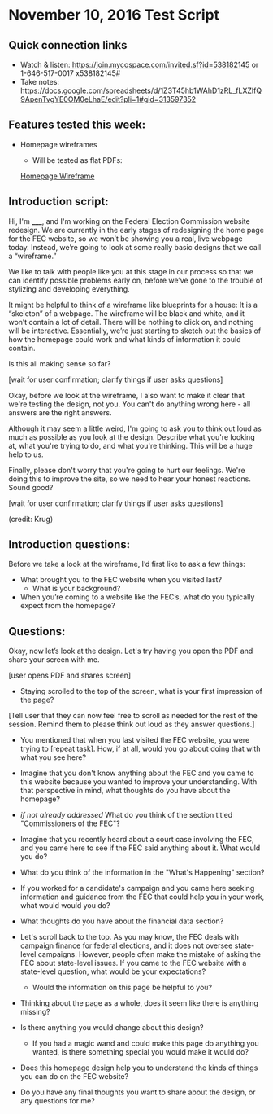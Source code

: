 # November 10, 2016 Test Script

## Quick connection links

- Watch & listen: <https://join.mycospace.com/invited.sf?id=538182145> or 1-646-517-0017  x538182145#
- Take notes: <https://docs.google.com/spreadsheets/d/1Z3T45hb1WAhD1zRL_fLXZlfQ9ApenTvgYE0OM0eLhaE/edit?pli=1#gid=313597352>

## Features tested this week:

- Homepage wireframes
   - Will be tested as flat PDFs:

   [Homepage Wireframe](https://github.com/18F/fec-cms/files/581431/homepage_revised_110716.pdf)

## Introduction script:

Hi, I'm **___**, and I'm working on the Federal Election Commission website redesign. We are currently in the early stages of redesigning the home page for the FEC website, so we won’t be showing you a real, live webpage today. Instead, we’re going to look at some really basic designs that we call a “wireframe.”

We like to talk with people like you at this stage in our process so that we can identify possible problems early on, before we’ve gone to the trouble of stylizing and developing everything.

It might be helpful to think of a wireframe like blueprints for a house: It is a “skeleton” of a webpage. The wireframe will be black and white, and it won’t contain a lot of detail. There will be nothing to click on, and nothing will be interactive.  Essentially, we’re just starting to sketch out the basics of how the homepage could work and what kinds of information it could contain.

Is this all making sense so far?

[wait for user confirmation; clarify things if user asks questions]

Okay, before we look at the wireframe, I also want to make it clear that we're testing the design, not you. You can't do anything wrong here - all answers are the right answers.

Although it may seem a little weird, I'm going to ask you to think out loud as much as possible as you look at the design. Describe what you're looking at, what you're trying to do, and what you're thinking. This will be a huge help to us.

Finally, please don't worry that you're going to hurt our feelings. We're doing this to improve the site, so we need to hear your honest reactions. Sound good?

[wait for user confirmation; clarify things if user asks questions]

(credit: Krug)

## Introduction questions:

Before we take a look at the wireframe, I’d first like to ask a few things:

- What brought you to the FEC website when you visited last?
	- What is your background?
- When you’re coming to a website like the FEC’s, what do you typically expect from the homepage?

## Questions:

Okay, now let’s look at the  design. Let's try having you open the PDF and share your screen with me.

[user opens PDF and shares screen]

- Staying scrolled to the top of the screen, what is your first impression of the page?

[Tell user that they can now feel free to scroll as needed for the rest of the session. Remind them to please think out loud as they answer questions.]

- You mentioned that when you last visited the FEC website, you were trying to [repeat task]. How, if at all, would you go about doing that with what you see here?

- Imagine that you don't know anything about the FEC and you came to this website because you wanted to improve your understanding. With that perspective in mind, what thoughts do you have about the homepage?

- _if not already addressed_ What do you think of the section titled "Commissioners of the FEC"?

- Imagine that you recently heard about a court case involving the FEC, and you came here to see if the FEC said anything about it. What would you do?

- What do you think of the information in the "What's Happening" section?

- If you worked for a candidate's campaign and you came here seeking information and guidance from the FEC that could help you in your work, what would would you do?

- What thoughts do you have about the financial data section?

-  Let's scroll back to the top. As you may know, the FEC deals with campaign finance for federal elections, and it does not oversee state-level campaigns. However, people often make the mistake of asking the FEC about state-level issues. If you came to the FEC website with a state-level question, what would be your expectations?
    - Would the information on this page be helpful to you?

- Thinking about the page as a whole, does it seem like there is anything missing?

- Is there anything you would change about this design?

   - If you had a magic wand and could make this page do anything you wanted, is there something special you would make it would do?

- Does this homepage design help you to understand the kinds of things you can do on the FEC website?

- Do you have any final thoughts you want to share about the design, or any questions for me?
